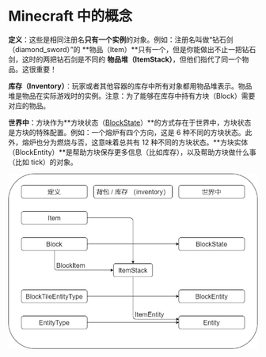 # Minecraft 中的概念
**定义**：这些是相同注册名**只有一个实例**的对象。例如：注册名叫做“钻石剑（diamond_sword）”的 **物品（Item）**只有一个，但是你能做出不止一把钻石剑，这时的两把钻石剑是不同的 **物品堆（ItemStack）**，但他们指代了同一个物品。这很重要！

**库存（Inventory）**：玩家或者其他容器的库存中所有对象都用物品堆表示。物品堆是物品在实际游戏时的实例。注意：为了能够在库存中持有方块（Block）需要对应的物品。

**世界中**：方块作为**方块状态（[BlockState](https://minecraft.fandom.com/zh/wiki/%E6%96%B9%E5%9D%97%E7%8A%B6%E6%80%81)）**的方式存在于世界中，方块状态是方块的特殊配置。例如：一个熔炉有四个方向，这是 6 种不同的方块状态。此外，熔炉也分为燃烧与否，这意味着总共有 12 种不同的方块状态。**方块实体（BlockEntity）**是帮助方块保存更多信息（比如库存），以及帮助方块做什么事（比如 tick）的对象。

![关系.png](关系.png)